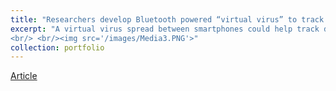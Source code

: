 ```yaml
---
title: "Researchers develop Bluetooth powered “virtual virus” to track COVID-19’s spread"
excerpt: "A virtual virus spread between smartphones could help track disease transmissions in real-time
<br/> <br/><img src='/images/Media3.PNG'>"
collection: portfolio
---
```

[Article](https://cee.mit.edu/researchers-develop-bluetooth-powered-virtual-virus-to-track-covid-19s-spread/)
